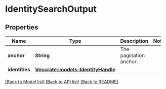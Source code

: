# IdentitySearchOutput

## Properties

Name | Type | Description | Notes
------------ | ------------- | ------------- | -------------
**anchor** | **String** | The pagination anchor.  | 
**identities** | [**Vec<crate::models::IdentityHandle>**](IdentityHandle.md) |  | 

[[Back to Model list]](../README.md#documentation-for-models) [[Back to API list]](../README.md#documentation-for-api-endpoints) [[Back to README]](../README.md)



